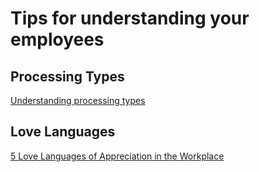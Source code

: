 # Tips for understanding your employees

## Processing Types

[Understanding processing types](https://leadbeeleadership.com/communication/processing-style/)

## Love Languages

[5 Love Languages of Appreciation in the Workplace](https://a.co/d/cxwTB5x)


